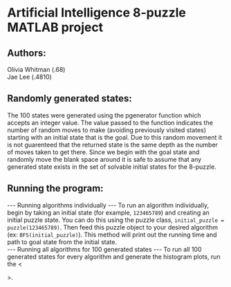 # Artificial Intelligence 8-puzzle MATLAB project

## Authors: 
Olivia Whitman (.68) <br>
Jae Lee (.4810)

## Randomly generated states:
The 100 states were generated using the pgenerator function which accepts an integer value.
The value passed to the function indicates the number of random moves to make (avoiding previously visited states) starting with an initial state that is the goal.
Due to this random movement it is not guarenteed that the returned state is the same depth as the number of moves taken to get there.
Since we begin with the goal state and randomly move the blank space around it is safe to assume that any generated state exists in the set of solvable initial states for the 8-puzzle.


## Running the program:
--- Running algorithms individually ---
To run an algorithm individually, begin by taking an initial state (for example, ``` 123465789 ```) and creating an initial puzzle state. 
You can do this using the puzzle class, ```initial_puzzle = puzzle(123465789)```. Then feed this puzzle object to your desired algorithm (ex: ```BFS(initial_puzzle)```).
This method will print out the running time and path to goal state from the initial state.
<br>
--- Running all algorithms for 100 generated states ---
To run all 100 generated states for every algorithm and generate the histogram plots, run the <<main program>>.

